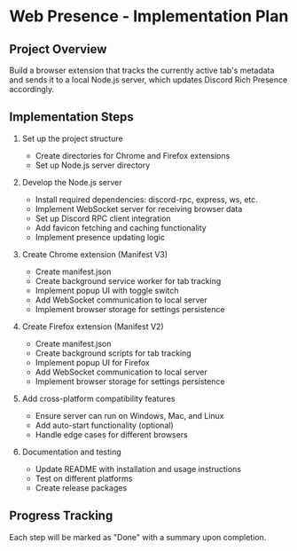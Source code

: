 # Web Presence - Implementation Plan

## Project Overview

Build a browser extension that tracks the currently active tab's metadata and sends it to a local Node.js server, which updates Discord Rich Presence accordingly.

## Implementation Steps

1. Set up the project structure

   - Create directories for Chrome and Firefox extensions
   - Set up Node.js server directory

2. Develop the Node.js server

   - Install required dependencies: discord-rpc, express, ws, etc.
   - Implement WebSocket server for receiving browser data
   - Set up Discord RPC client integration
   - Add favicon fetching and caching functionality
   - Implement presence updating logic

3. Create Chrome extension (Manifest V3)

   - Create manifest.json
   - Create background service worker for tab tracking
   - Implement popup UI with toggle switch
   - Add WebSocket communication to local server
   - Implement browser storage for settings persistence

4. Create Firefox extension (Manifest V2)

   - Create manifest.json
   - Create background scripts for tab tracking
   - Implement popup UI for Firefox
   - Add WebSocket communication to local server
   - Implement browser storage for settings persistence

5. Add cross-platform compatibility features

   - Ensure server can run on Windows, Mac, and Linux
   - Add auto-start functionality (optional)
   - Handle edge cases for different browsers

6. Documentation and testing
   - Update README with installation and usage instructions
   - Test on different platforms
   - Create release packages

## Progress Tracking

Each step will be marked as "Done" with a summary upon completion.
